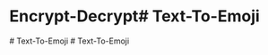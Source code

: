 # Encrypt-Decrypt#   T e x t - T o - E m o j i  
 #   T e x t - T o - E m o j i  
 #   T e x t - T o - E m o j i  
 